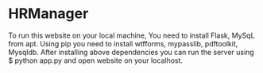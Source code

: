 # HRManager

To run this website on your local machine, You need to install Flask, MySqL from apt.
Using pip you need to install wtfforms, mypasslib, pdftoolkit, Mysqldb.
After installing above dependencies you can run the server using
$ python app.py
and open website on your localhost.
